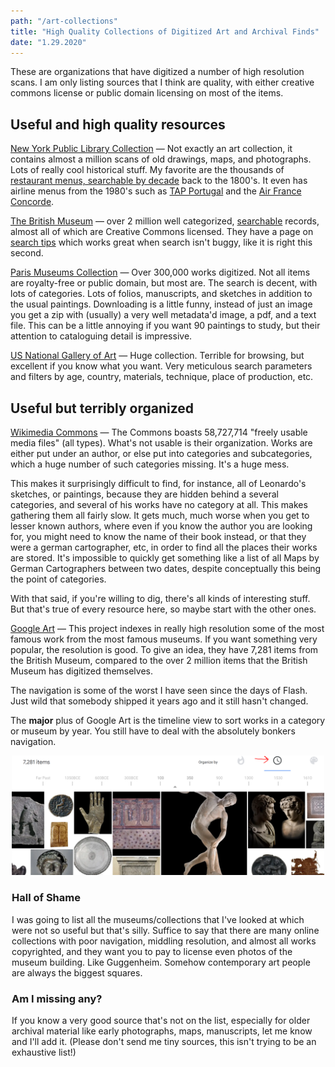 ```yaml
---
path: "/art-collections"
title: "High Quality Collections of Digitized Art and Archival Finds"
date: "1.29.2020"
---
```


These are organizations that have digitized a number of high resolution scans. I am only listing sources that I think are quality, with either creative commons license or public domain licensing on most of the items.

## Useful and high quality resources

[New York Public Library Collection](https://digitalcollections.nypl.org/) — Not exactly an art collection, it contains almost a million scans of old drawings, maps, and photographs. Lots of really cool historical stuff. My favorite are the thousands of [restaurant menus, searchable by decade](http://menus.nypl.org/menus) back to the 1800's. It even has airline menus from the 1980's such as [TAP Portugal](http://menus.nypl.org/menu_pages/53824/explore) and the [Air France Concorde](http://menus.nypl.org/menu_pages/44451).

[The British Museum](hhttps://www.britishmuseum.org/collection) — over 2 million well categorized, [searchable](https://research.britishmuseum.org/research/collection_online/search.aspx) records, almost all of which are Creative Commons licensed. They have a page on [search tips](https://research.britishmuseum.org/research/collection_online/collection_search_guide.aspx) which works great when search isn't buggy, like it is right this second.

[Paris Museums Collection](http://parismuseescollections.paris.fr/en) — Over 300,000 works digitized. Not all items are royalty-free or public domain, but most are. The search is decent, with lots of categories. Lots of folios, manuscripts, and sketches in addition to the usual paintings. Downloading is a little funny, instead of just an image you get a zip with (usually) a very well metadata'd image, a pdf, and a text file. This can be a little annoying if you want 90 paintings to study, but their attention to cataloguing detail is impressive.

[US National Gallery of Art](https://www.nga.gov/collection.html) — Huge collection. Terrible for browsing, but excellent if you know what you want. Very meticulous search parameters and filters by age, country, materials, technique, place of production, etc.



## Useful but terribly organized

[Wikimedia Commons](https://commons.wikimedia.org/wiki/Main_Page) — The Commons boasts 58,727,714 "freely usable media files" (all types). What's not usable is their organization. Works are either put under an author, or else put into categories and subcategories, which a huge number of such categories missing. It's a huge mess.


This makes it surprisingly difficult to find, for instance, all of Leonardo's sketches, or paintings, because they are hidden behind a several categories, and several of his works have no category at all. This makes gathering them all fairly slow. It gets much, much worse when you get to lesser known authors, where even if you know the author you are looking for, you might need to know the name of their book instead, or that they were a german cartographer, etc, in order to find all the places their works are stored.  It's impossible to quickly get something like a list of all Maps by German Cartographers between two dates, despite conceptually this being the point of categories.

With that said, if you're willing to dig, there's all kinds of interesting stuff. But that's true of every resource here, so maybe start with the other ones.


[Google Art](https://artsandculture.google.com/explore) — This project indexes in really high resolution some of the most famous work from the most famous museums. If you want something very popular, the resolution is good. To give an idea, they have 7,281 items from the British Museum, compared to the over 2 million items that the British Museum has digitized themselves.

The navigation is some of the worst I have seen since the days of Flash. Just wild that somebody shipped it years ago and it still hasn't changed.

The **major** plus of Google Art is the timeline view to sort works in a category or museum by year. You still have to deal with the absolutely bonkers navigation.

<div style="max-width: 500px; margin: auto;">
<img src="../images/posts/art-collections/timeline.png" alt="Google Art Timeline" title="Google Art Timeline" />
<div>

### Hall of Shame

I was going to list all the museums/collections that I've looked at which were not so useful but that's silly. Suffice to say that there are many online collections with poor navigation, middling resolution, and almost all works copyrighted, and they want you to pay to license even photos of the museum building. Like Guggenheim. Somehow contemporary art people are always the biggest squares.


### Am I missing any?

If you know a very good source that's not on the list, especially for older archival material like early photographs, maps, manuscripts, let me know and I'll add it. (Please don't send me tiny sources, this isn't trying to be an exhaustive list!)